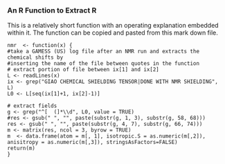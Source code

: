 ### An R Function to Extract R

This is a relatively short function with an operating explanation embedded within it.  The function can be copied and pasted from this mark down file.


```{r}
nmr  <- function(x) {
#take a GAMESS (US) log file after an NMR run and extracts the chemical shifts by
#inserting the name of the file between quotes in the function
# extract portion of file between ix[1] and ix[2]
L <- readLines(x)
ix <- grep("GIAO CHEMICAL SHIELDING TENSOR|DONE WITH NMR SHIELDING", L)
L0 <- L[seq(ix[1]+1, ix[2]-1)]

# extract fields
g <- grep("^[  (]*\\d", L0, value = TRUE)
#res <- gsub(" ", "", paste(substr(g, 1, 3), substr(g, 58, 68)))
res <- gsub(" ", "", paste(substr(g, 4, 7), substr(g, 66, 74)))
m <- matrix(res, ncol = 3, byrow = TRUE)
m  <- data.frame(atom = m[, 1], isotropic.S = as.numeric(m[,2]), anisitropy = as.numeric(m[,3]), stringsAsFactors=FALSE)
return(m)
}
```

